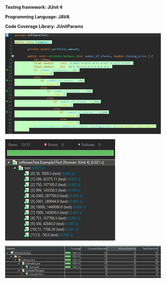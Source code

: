 **Testing framework: JUnit 4**

**Programming Language: JAVA**

**Code Coverage Library: JUnitParams**

![](https://github.com/Jcisneros92/Software-Testing/blob/master/Example3/Example3Code.PNG)

![](https://github.com/Jcisneros92/Software-Testing/blob/master/Example3/Example3Graph.PNG)

![](https://github.com/Jcisneros92/Software-Testing/blob/master/Example3/Example3Stats.PNG)
